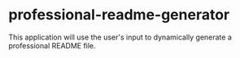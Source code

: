 # professional-readme-generator
This application will use the user's input to dynamically generate a professional README file.
